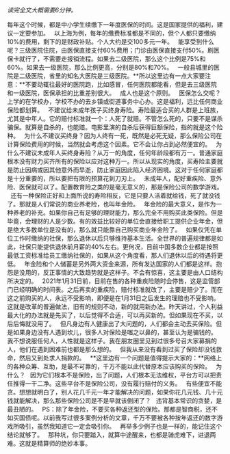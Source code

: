 *读完全文大概需要6分钟。*  
  
  
每年这个时候，都是中小学生续缴下一年度医保的时间。这是国家提供的福利，建议一定要参加。
 
以上海为例，每年的缴费标准都是不同的，但个人都只要缴纳10%的费用，剩下的是财政补贴。个人大约是交100多元一年。
 
能享受到什么呢？三级医院住院，由医保直接支付60%费用；门诊由医保直接支付50%。刷医保卡就行了，不需要走报销流程。如果去二级医院，那么这个比例是75%和60%。如果去一级医院，那么比例更高，分别是80%和70%。
 
一般县城里的医院是二级医院，省里的知名大医院是三级医院。**所以这里边有一点大家要注意：**不要动辄往最好的医院跑，比如感冒，任何医院都能看，但是去三级医院和一级医院，医保承担的比重差别很大。
 
成人也是这个原则。
 
医保怎么交呢？上学的在学校办，学校不办的去乡镇或街道事务中心办。这是福利，远比任何商业保险都划算。
 
不建议给未成年孩子买终身寿险。寿险最适合买的人群是上班族，尤其是中年人。它的赔付标准就一个：人死了就赔。不管怎么死的，只要不是谋杀骗保。就算是自杀的，也能赔。电影里演的自杀后获得巨额保险，指的就是这个险种。
 
为什么不建议买终身？因为人终有一死，既然是必死无疑，那么保险公司在计算保险费用的时候，当然就会考虑这个因素。它不会让你占到必然便宜的。
 
为什么不建议未成年人买终身寿险？从万一的角度，任何年龄段都有万一。普通家庭根本没有财力买齐所有的保险以应对这种万一。所以从现实的角度，买寿险主要就是防止因病或因其他意外而早逝，防止家庭因此陷入经济困境。这对于任何家庭都是十分重要的，所以要把有限的预算花到刀刃上。
 
未成年人，配好重疾险、意外险、医保就可以了。配置教育险之类的是毫无意义的，那是保险公司的数学游戏。
 
还有一种保险正好和上面所说的寿险相反，它是只要人活着就给钱，死了就没钱了。那就是人们常说的商业养老险，也叫年金险。
 
年金险的最大意义，是作为一种养老的补充。如果你自己有足够的理财能力，那么完全不用购买此类保险。但是毕竟，会理财的人是少数。有的效益比较好的单位会直接给职工提供企业年金，但是绝大多数单位是没有的，那么就只能靠自己购买商业年金险了。
 
如果仅凭在单位工作时缴纳的社保，那么退休以后只够维持基本生活。全世界的普遍规律都是如此，社保只能提供退休前月薪的40%左右。更何况，目前中国多数企业都是按照最低工资标准给员工缴纳社保的，如果从这个角度看，那人们退休以后的待遇将更低。
 
年金险和个人储蓄是另外两大资金来源，所有发达国家的人们都是这样。抱怨是没用的，反正事情的大致趋势就是这样子。不会有惊喜，这主要是由人口结构所决定的。
 
2021年1月31日前，目前在售的各种重疾险随时会停售，这是监管部门已经明确的时间表。之后再卖的重疾险，赔付标准就改了，主要是赔少了。而在这之前购买的人，永远不受影响，即便是在1月31日之后发生的理赔也不受影响。
 
这就是改革的普遍做法，旧有的规则不动，新的就用新办法。昨天讲过，个人利益最大化的办法就是先买了，以后觉得不合适，可以再买新的。但如果现在不买，以后后悔就没用了。
 
但凡身边有人健康出了大问题的，人们都会主动去买保险。但是如果身边没有人遇到坎儿，很多人对保险是嗤之以鼻的，甚至认为是骗钱的。
 
我不想说服任何人，人性就是这样子。我在朋友圈里见到过很多号召大家募捐的人，他们在遇到困难前也都是那么想的。
 
但我从来没有看到过买了保险却没钱救命，然后又到处求人捐款的。
 
**这里边有一个问题是值得提示大家的：**网络上的各种众筹、互助，是最不可靠的，千万不能以此代替原本应该购买的保险。
 
为什么？
 
因为它们根本不是保险，出了问题，人们根本无法维权，平台方可以把责任推得一干二净。这些平台不是保险公司，没有履行赔付的义务。
 
有些便宜不能贪。想想就明白了，别人花几千元一年才能解决的问题，如果你花几元钱、几十元钱就能解决，那么那些保险公司是不是早就该倒闭了？
 
违背基本常识的贪婪，是最丑陋的。
 
PS：除了年金险，不要买各种返还型的保险。那都是智商税，还不如买国债呢。以前我写过很多案例分析的文章，千万不要被各种按年返还的数字游戏所吸引，虽然我知道它一定会吸引你。
 
再举多少例子也是一样的，能记住这个结论就够了。
 
那种坑，你只要踏入，就算中途醒来，也都是骑虎难下，进退两难。这就是精算师的绝妙本事。
  
